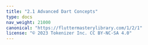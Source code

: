```yaml
---
title: "2.1 Advanced Dart Concepts"
type: docs
nav_weight: 21000
canonical: "https://fluttermasterylibrary.com/1/2/1"
license: "© 2023 Tokenizer Inc. CC BY-NC-SA 4.0"
---
```

